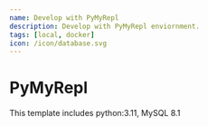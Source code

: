 ```yaml
---
name: Develop with PyMyRepl
description: Develop with PyMyRepl enviornment.
tags: [local, docker]
icon: /icon/database.svg
---
```


# PyMyRepl

This template includes python:3.11, MySQL 8.1
